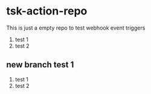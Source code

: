 # tsk-action-repo
This is just a empty repo to test webhook event triggers
1. test 1
2. test 2

## new branch test 1
1. test 1
2. test 2
